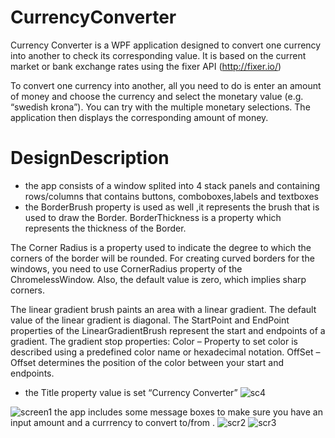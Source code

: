 # CurrencyConverter
Currency Converter is a WPF application designed to convert one currency into another to check its corresponding value. 
It is based on the current market or bank exchange rates using the fixer API (http://fixer.io/)

To convert one currency into another, all you need to do is enter an amount of money  and choose the currency and select the monetary value (e.g. “swedish krona”).
You can try with the multiple monetary selections. The application then displays the corresponding amount of money.
# DesignDescription
* the app consists of a window splited into 4 stack panels and containing rows/columns
that contains buttons, comboboxes,labels and textboxes
* the BorderBrush property is used as well ,it represents the brush that is used to draw the Border. BorderThickness is a property which represents the thickness of the Border.

The Corner Radius is a property used to indicate the degree to which the corners of the border will be rounded. For creating curved borders for the windows, you need to use CornerRadius property of the ChromelessWindow. Also, the default value is zero, which implies sharp corners.

The linear gradient brush paints an area with a linear gradient. The default value of the linear gradient is diagonal. The StartPoint and EndPoint properties of the LinearGradientBrush represent the start and endpoints of a gradient.
The gradient stop properties:
Color – Property to set color is described using a predefined color name or hexadecimal notation.
OffSet – Offset determines the position of the color between your start and endpoints.

* the Title property value is set “Currency Converter” 
![sc4](https://user-images.githubusercontent.com/48763401/128333897-6a649408-3dd0-4dd3-8c42-50c928bb53d3.PNG)

![screen1](https://user-images.githubusercontent.com/48763401/128332040-84660c40-286a-42d7-821d-ce2b890091eb.PNG)
the app includes some message boxes to make sure you have an input amount and a currrency to convert to/from .
![scr2](https://user-images.githubusercontent.com/48763401/128332555-57f07d2d-83e0-442a-adbc-ea612195fd39.PNG)
![scr3](https://user-images.githubusercontent.com/48763401/128332584-a6938036-9f61-4d11-a625-f1dc5dccaeb9.PNG)
